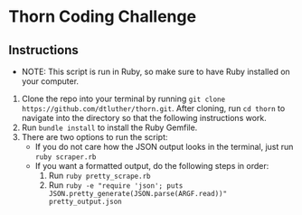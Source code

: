 # Thorn Coding Challenge
## Instructions
* NOTE: This script is run in Ruby, so make sure to have Ruby installed on your computer.
1) Clone the repo into your terminal by running `git clone https://github.com/dtluther/thorn.git`. After cloning, run `cd thorn` to navigate into the directory so that the following instructions work.
2) Run `bundle install` to install the Ruby Gemfile.
3) There are two options to run the script:
    * If you do not care how the JSON output looks in the terminal, just run `ruby scraper.rb`
    * If you want a formatted output, do the following steps in order:
        1) Run `ruby pretty_scrape.rb`
        2) Run `ruby -e "require 'json'; puts JSON.pretty_generate(JSON.parse(ARGF.read))" pretty_output.json`

